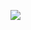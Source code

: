 [![](https://i.gyazo.com/ff85a4e3a0f4a6b1e1e4f413dd5d1e7d.png)](https://gyazo.com/ff85a4e3a0f4a6b1e1e4f413dd5d1e7d)

<!--
**rubenmoran/rubenmoran** is a ✨ _special_ ✨ repository because its `README.md` (this file) appears on your GitHub profile.

Here are some ideas to get you started:

- 🔭 I’m currently working on ...
- 🌱 I’m currently learning ...
- 👯 I’m looking to collaborate on ...
- 🤔 I’m looking for help with ...
- 💬 Ask me about ...
- 📫 How to reach me: ...
- 😄 Pronouns: ...
- ⚡ Fun fact: ...
-->
